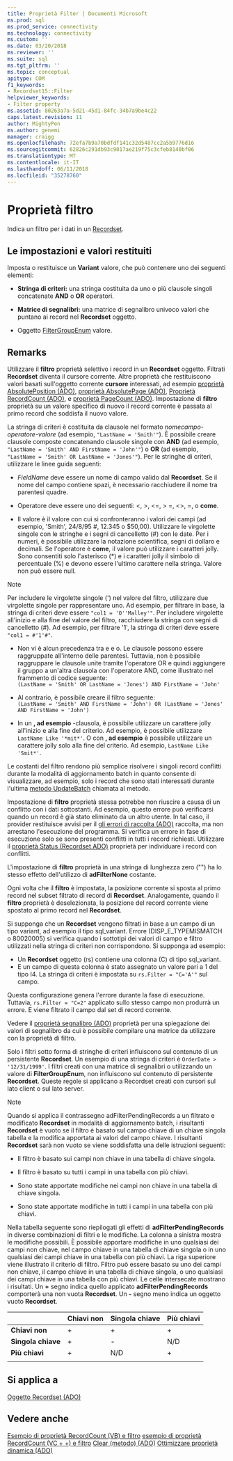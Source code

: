 ```yaml
---
title: Proprietà Filter | Documenti Microsoft
ms.prod: sql
ms.prod_service: connectivity
ms.technology: connectivity
ms.custom: ''
ms.date: 03/20/2018
ms.reviewer: ''
ms.suite: sql
ms.tgt_pltfrm: ''
ms.topic: conceptual
apitype: COM
f1_keywords:
- Recordset15::Filter
helpviewer_keywords:
- Filter property
ms.assetid: 80263a7a-5d21-45d1-84fc-34b7a9be4c22
caps.latest.revision: 11
author: MightyPen
ms.author: genemi
manager: craigg
ms.openlocfilehash: 72efa7b9a70bdfdf141c32d5487cc2a5b9776d16
ms.sourcegitcommit: 62826c291db93c9017ae219f75c3cfeb8140bf06
ms.translationtype: MT
ms.contentlocale: it-IT
ms.lasthandoff: 06/11/2018
ms.locfileid: "35278760"
---
```

# <a name="filter-property"></a>Proprietà filtro
Indica un filtro per i dati in un [Recordset](../../../ado/reference/ado-api/recordset-object-ado.md).  
  
## <a name="settings-and-return-values"></a>Le impostazioni e valori restituiti

Imposta o restituisce un **Variant** valore, che può contenere uno dei seguenti elementi:  
  
-   **Stringa di criteri:** una stringa costituita da uno o più clausole singoli concatenate **AND** o **OR** operatori.  
  
-   **Matrice di segnalibri:** una matrice di segnalibro univoco valori che puntano ai record nel **Recordset** oggetto.  
  
-   Oggetto [FilterGroupEnum](../../../ado/reference/ado-api/filtergroupenum.md) valore.  
  
## <a name="remarks"></a>Remarks

Utilizzare il **filtro** proprietà selettivo i record in un **Recordset** oggetto. Filtrati **Recordset** diventa il cursore corrente. Altre proprietà che restituiscono valori basati sull'oggetto corrente **cursore** interessati, ad esempio [proprietà AbsolutePosition (ADO)](../../../ado/reference/ado-api/absoluteposition-property-ado.md), [proprietà AbsolutePage (ADO)](../../../ado/reference/ado-api/absolutepage-property-ado.md), [ Proprietà RecordCount (ADO)](../../../ado/reference/ado-api/recordcount-property-ado.md), e [proprietà PageCount (ADO)](../../../ado/reference/ado-api/pagecount-property-ado.md). Impostazione di **filtro** proprietà su un valore specifico di nuovo il record corrente è passata al primo record che soddisfa il nuovo valore.
  
La stringa di criteri è costituita da clausole nel formato *nomecampo-operatore-valore* (ad esempio, `"LastName = 'Smith'"`). È possibile creare clausole composte concatenando clausole singole con **AND** (ad esempio, `"LastName = 'Smith' AND FirstName = 'John'"`) o **OR** (ad esempio, `"LastName = 'Smith' OR LastName = 'Jones'"`). Per le stringhe di criteri, utilizzare le linee guida seguenti:

-   *FieldName* deve essere un nome di campo valido dal **Recordset**. Se il nome del campo contiene spazi, è necessario racchiudere il nome tra parentesi quadre.  
  
-   Operatore deve essere uno dei seguenti: \<, >, \<=, > =, <>, =, o **come**.  
  
-   Il valore è il valore con cui si confronteranno i valori dei campi (ad esempio, 'Smith', 24/8/95 #, 12.345 o $50,00). Utilizzare le virgolette singole con le stringhe e i segni di cancelletto (#) con le date. Per i numeri, è possibile utilizzare la notazione scientifica, segni di dollaro e decimali. Se l'operatore è **come**, il valore può utilizzare i caratteri jolly. Sono consentiti solo l'asterisco (*) e i caratteri jolly il simbolo di percentuale (%) e devono essere l'ultimo carattere nella stringa. Valore non può essere null.  
  
> [!NOTE]
>  Per includere le virgolette singole (') nel valore del filtro, utilizzare due virgolette singole per rappresentare uno. Ad esempio, per filtrare in base, la stringa di criteri deve essere `"col1 = 'O''Malley'"`. Per includere virgolette all'inizio e alla fine del valore del filtro, racchiudere la stringa con segni di cancelletto (#). Ad esempio, per filtrare '1', la stringa di criteri deve essere `"col1 = #'1'#"`.  
  
-   Non vi è alcun precedenza tra e e o. Le clausole possono essere raggruppate all'interno delle parentesi. Tuttavia, non è possibile raggruppare le clausole unite tramite l'operatore OR e quindi aggiungere il gruppo a un'altra clausola con l'operatore AND, come illustrato nel frammento di codice seguente:  
 `(LastName = 'Smith' OR LastName = 'Jones') AND FirstName = 'John'`  
  
-   Al contrario, è possibile creare il filtro seguente:  
 `(LastName = 'Smith' AND FirstName = 'John') OR (LastName = 'Jones' AND FirstName = 'John')`  
  
-   In un **, ad esempio** -clausola, è possibile utilizzare un carattere jolly all'inizio e alla fine del criterio. Ad esempio, è possibile utilizzare `LastName Like '*mit*'`. O con **, ad esempio** è possibile utilizzare un carattere jolly solo alla fine del criterio. Ad esempio, `LastName Like 'Smit*'`.  
  
 Le costanti del filtro rendono più semplice risolvere i singoli record conflitti durante la modalità di aggiornamento batch in quanto consente di visualizzare, ad esempio, solo i record che sono stati interessati durante l'ultima [metodo UpdateBatch](../../../ado/reference/ado-api/updatebatch-method.md) chiamata al metodo.  
  
Impostazione di **filtro** proprietà stessa potrebbe non riuscire a causa di un conflitto con i dati sottostanti. Ad esempio, questo errore può verificarsi quando un record è già stato eliminato da un altro utente. In tal caso, il provider restituisce avvisi per il [gli errori di raccolta (ADO)](../../../ado/reference/ado-api/errors-collection-ado.md) raccolta, ma non arrestano l'esecuzione del programma. Si verifica un errore in fase di esecuzione solo se sono presenti conflitti in tutti i record richiesti. Utilizzare il [proprietà Status (Recordset ADO)](../../../ado/reference/ado-api/status-property-ado-recordset.md) proprietà per individuare i record con conflitti.  
  
L'impostazione di **filtro** proprietà in una stringa di lunghezza zero ("") ha lo stesso effetto dell'utilizzo di **adFilterNone** costante.
  
Ogni volta che il **filtro** è impostata, la posizione corrente si sposta al primo record nel subset filtrato di record di **Recordset**. Analogamente, quando il **filtro** proprietà è deselezionata, la posizione del record corrente viene spostato al primo record nel **Recordset**.

Si supponga che un **Recordset** vengono filtrati in base a un campo di un tipo variant, ad esempio il tipo sql_variant. Errore (DISP_E_TYPEMISMATCH o 80020005) si verifica quando i sottotipi dei valori di campo e filtro utilizzati nella stringa di criteri non corrispondono. Si supponga ad esempio:

- Un **Recordset** oggetto (rs) contiene una colonna (C) di tipo sql_variant.
- E un campo di questa colonna è stato assegnato un valore pari a 1 del tipo I4. La stringa di criteri è impostata su `rs.Filter = "C='A'"` sul campo.

Questa configurazione genera l'errore durante la fase di esecuzione. Tuttavia, `rs.Filter = "C=2"` applicato sullo stesso campo non produrrà un errore. E viene filtrato il campo dal set di record corrente.

Vedere il [proprietà segnalibro (ADO)](../../../ado/reference/ado-api/bookmark-property-ado.md) proprietà per una spiegazione dei valori di segnalibro da cui è possibile compilare una matrice da utilizzare con la proprietà di filtro.

Solo i filtri sotto forma di stringhe di criteri influiscono sul contenuto di un persistente **Recordset**. Un esempio di una stringa di criteri è `OrderDate > '12/31/1999'`. I filtri creati con una matrice di segnalibri o utilizzando un valore di **FilterGroupEnum**, non influiscono sul contenuto di persistente **Recordset**. Queste regole si applicano a Recordset creati con cursori sul lato client o sul lato server.
  
> [!NOTE]
>  Quando si applica il contrassegno adFilterPendingRecords a un filtrato e modificato **Recordset** in modalità di aggiornamento batch, i risultanti **Recordset** è vuoto se il filtro è basato sul campo chiave di un chiave singola tabella e la modifica apportata ai valori del campo chiave. I risultanti **Recordset** sarà non vuoto se viene soddisfatta una delle istruzioni seguenti:  
  
-   Il filtro è basato sui campi non chiave in una tabella di chiave singola.  
  
-   Il filtro è basato su tutti i campi in una tabella con più chiavi.  
  
-   Sono state apportate modifiche nei campi non chiave in una tabella di chiave singola.  
  
-   Sono state apportate modifiche in tutti i campi in una tabella con più chiavi.  
  
Nella tabella seguente sono riepilogati gli effetti di **adFilterPendingRecords** in diverse combinazioni di filtri e le modifiche. La colonna a sinistra mostra le modifiche possibili. È possibile apportare modifiche in uno qualsiasi dei campi non chiave, nel campo chiave in una tabella di chiave singola o in uno qualsiasi dei campi chiave in una tabella con più chiavi. La riga superiore viene illustrato il criterio di filtro. Filtro può essere basato su uno dei campi non chiave, il campo chiave in una tabella di chiave singola, o uno qualsiasi dei campi chiave in una tabella con più chiavi. Le celle intersecate mostrano i risultati. Un **+** segno indica quello applicato **adFilterPendingRecords** comporterà una non vuota **Recordset**. Un **-** segno meno indica un oggetto vuoto **Recordset**.  
  
||Chiavi non|Singola chiave|Più chiavi|
|-|--------------|----------------|-------------------|
|**Chiavi non**|+|+|+|
|**Singola chiave**|+|-|N/D|
|**Più chiavi**|+|N/D|+|
|||||
  
## <a name="applies-to"></a>Si applica a

[Oggetto Recordset (ADO)](../../../ado/reference/ado-api/recordset-object-ado.md)  
  
## <a name="see-also"></a>Vedere anche

[Esempio di proprietà RecordCount (VB) e filtro](../../../ado/reference/ado-api/filter-and-recordcount-properties-example-vb.md)
[esempio di proprietà RecordCount (VC + +) e filtro](../../../ado/reference/ado-api/filter-and-recordcount-properties-example-vc.md)
[Clear (metodo) (ADO)](../../../ado/reference/ado-api/clear-method-ado.md) 
 [Ottimizzare proprietà dinamica (ADO)](../../../ado/reference/ado-api/optimize-property-dynamic-ado.md)
